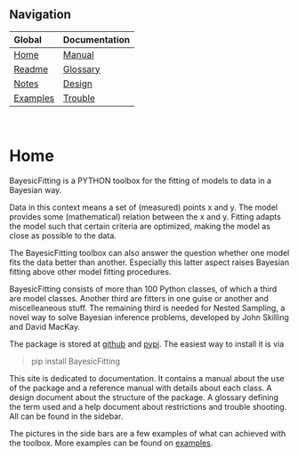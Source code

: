 ---
---

## Navigation

| Global | Documentation 
|:-|:-|
| [Home](./index.md) | [Manual](./docs/manual.md) |
| [Readme](./README.md) | [Glossary](./docs/glossary.md)  |
| [Notes](./docs/notes.md) | [Design](./docs/design.md) |
| [Examples][exlink] | [Trouble](./docs/troubles.md) |

[exlink]: https://github.com/dokester/BayesicFitting/tree/master/BayesicFitting/examples

&nbsp;

# Home

BayesicFitting is a PYTHON toolbox for the fitting  of models to data 
in a Bayesian way.

Data in this context means a set of (measured) points x and y. 
The model provides some (mathematical) relation between the x and y.
Fitting adapts the model such that certain criteria are optimized, 
making the model as close as possible to the data. 

The BayesicFitting toolbox can also answer the question whether one model fits 
the data better than another. Especially this latter aspect raises Bayesian 
fitting above other model fitting procedures.

BayesicFitting consists of more than 100 Python classes, of which a third are model
classes. Another third are fitters in one guise or another and miscelleaneous stuff.
The remaining third is needed for Nested Sampling, a novel way to solve Bayesian
inference problems, developed by John Skilling and David MacKay.

The package is stored at [github](https://github.com/dokester/BayesicFitting)
and [pypi](https://pypi.org/project/BayesicFitting/).
The easiest way to install it is via

> pip install BayesicFitting


This site is dedicated to documentation. It contains a manual about the 
use of the package and a reference manual with details about each class.
A design document about the structure of the package. A glossary
defining the term used and a help document about restrictions and trouble
shooting. All can be found in the sidebar.  

The pictures in the side bars are a few examples of what can achieved with the 
toolbox. More examples can be found on 
[examples][exlink].






